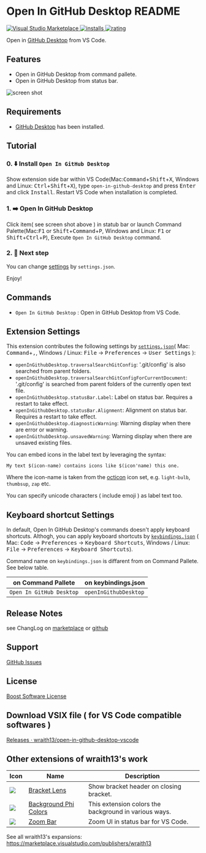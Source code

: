 # Open In GitHub Desktop README

[![Visual Studio Marketplace](https://vsmarketplacebadge.apphb.com/version/wraith13.open-in-github-desktop.svg) ![installs](https://vsmarketplacebadge.apphb.com/installs/wraith13.open-in-github-desktop.svg) ![rating](https://vsmarketplacebadge.apphb.com/rating/wraith13.open-in-github-desktop.svg)](https://marketplace.visualstudio.com/items?itemName=wraith13.open-in-github-desktop)

Open in [GitHub Desktop](https://desktop.github.com/) from VS Code.

## Features

* Open in GitHub Desktop from command pallete.
* Open in GitHub Desktop from status bar.

![screen shot](https://raw.githubusercontent.com/wraith13/open-in-github-desktop-vscode/master/images/screenshot.png)

## Requirements

* [GitHub Desktop](https://desktop.github.com/) has been installed.

## Tutorial

### 0. ⬇️ Install `Open In GitHub Desktop`

Show extension side bar within VS Code(Mac:<kbd>Command</kbd>+<kbd>Shift</kbd>+<kbd>X</kbd>, Windows and Linux: <kbd>Ctrl</kbd>+<kbd>Shift</kbd>+<kbd>X</kbd>), type `open-in-github-desktop` and press <kbd>Enter</kbd> and click <kbd>Install</kbd>. Restart VS Code when installation is completed.

### 1. ➡️ Open In GitHub Desktop

Click item( see screen shot above ) in statub bar or launch Command Palette(Mac:<kbd>F1</kbd> or <kbd>Shift</kbd>+<kbd>Command</kbd>+<kbd>P</kbd>, Windows and Linux: <kbd>F1</kbd> or <kbd>Shift</kbd>+<kbd>Ctrl</kbd>+<kbd>P</kbd>), Execute `Open In GitHub Desktop` command.

### 2. 🔧 Next step

You can change [settings](#extension-settings) by `settings.json`.

Enjoy!

## Commands

* `Open In GitHub Desktop` : Open in GitHub Desktop from VS Code.

## Extension Settings

This extension contributes the following settings by [`settings.json`](https://code.visualstudio.com/docs/customization/userandworkspace#_creating-user-and-workspace-settings)( Mac: <kbd>Command</kbd>+<kbd>,</kbd>, Windows / Linux: <kbd>File</kbd> -> <kbd>Preferences</kbd> -> <kbd>User Settings</kbd> ):

* `openInGithubDesktop.traversalSearchGitConfig`: '.git/config' is also searched from parent folders.
* `openInGithubDesktop.traversalSearchGitConfigForCurrentDocument`: '.git/config' is searched from parent folders of the currently open text file.
* `openInGithubDesktop.statusBar.Label`: Label on status bar. Requires a restart to take effect.
* `openInGithubDesktop.statusBar.Alignment`: Alignment on status bar. Requires a restart to take effect.
* `openInGithubDesktop.diagnosticWarning`: Warning display when there are error or warning.
* `openInGithubDesktop.unsavedWarning`: Warning display when there are unsaved existing files.

You can embed icons in the label text by leveraging the syntax:

`My text $(icon-name) contains icons like $(icon'name) this one.`

Where the icon-name is taken from the [octicon](https://octicons.github.com) icon set, e.g. `light-bulb`, `thumbsup`, `zap` etc.

You can specify unicode characters ( include emoji ) as label text too.

## Keyboard shortcut Settings

In default, Open In GitHub Desktop's commands doesn't apply keyboard shortcuts. Althogh,
you can apply keyboard shortcuts by [`keybindings.json`](https://code.visualstudio.com/docs/customization/keybindings#_customizing-shortcuts)
( Mac: <kbd>Code</kbd> -> <kbd>Preferences</kbd> -> <kbd>Keyboard Shortcuts</kbd>, Windows / Linux: <kbd>File</kbd> -> <kbd>Preferences</kbd> -> <kbd>Keyboard Shortcuts</kbd>).

Command name on `keybindings.json` is diffarent from on Command Pallete. See below table.

|on Command Pallete|on keybindings.json|
|-|-|
|`Open In GitHub Desktop`|`openInGithubDesktop`|

## Release Notes

see ChangLog on [marketplace](https://marketplace.visualstudio.com/items/wraith13.open-in-github-desktop/changelog) or [github](https://github.com/wraith13/open-in-github-desktop-vscode/blob/master/CHANGELOG.md)

## Support

[GitHub Issues](https://github.com/wraith13/open-in-github-desktop-vscode/issues)

## License

[Boost Software License](https://github.com/wraith13/open-in-github-desktop-vscode/blob/master/LICENSE_1_0.txt)

## Download VSIX file ( for VS Code compatible softwares )

[Releases · wraith13/open-in-github-desktop-vscode](https://github.com/wraith13/open-in-github-desktop-vscode/releases)

## Other extensions of wraith13's work

|Icon|Name|Description|
|---|---|---|
|![](https://wraith13.gallerycdn.vsassets.io/extensions/wraith13/bracket-lens/1.0.0/1603272166087/Microsoft.VisualStudio.Services.Icons.Default) |[Bracket Lens](https://marketplace.visualstudio.com/items?itemName=wraith13.bracket-lens)|Show bracket header on closing bracket.|
|![](https://wraith13.gallerycdn.vsassets.io/extensions/wraith13/background-phi-colors/3.1.0/1581619161244/Microsoft.VisualStudio.Services.Icons.Default) |[Background Phi Colors](https://marketplace.visualstudio.com/items?itemName=wraith13.background-phi-colors)|This extension colors the background in various ways.|
|![](https://wraith13.gallerycdn.vsassets.io/extensions/wraith13/zoombar-vscode/1.2.1/1563089420894/Microsoft.VisualStudio.Services.Icons.Default) |[Zoom Bar](https://marketplace.visualstudio.com/items?itemName=wraith13.zoombar-vscode)|Zoom UI in status bar for VS Code.|

See all wraith13's  expansions: <https://marketplace.visualstudio.com/publishers/wraith13>
